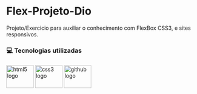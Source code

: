 # Flex-Projeto-Dio
Projeto/Exercicio para auxiliar o conhecimento com FlexBox CSS3, e sites responsivos.

###
<h3 align="left">💻 Tecnologias utilizadas</h3>

###
<div align="left">
  <img src="https://cdn.jsdelivr.net/gh/devicons/devicon/icons/html5/html5-original.svg" height="60" width="72" alt="html5 logo"  />
  <img src="https://cdn.jsdelivr.net/gh/devicons/devicon/icons/css3/css3-original.svg" height="60" width="72" alt="css3 logo"  />
  <img src="https://cdn.jsdelivr.net/gh/devicons/devicon/icons/github/github-original.svg" height="60" width="72" alt="github logo"  />
</div>
